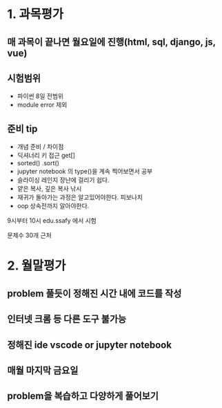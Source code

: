 # 1. 과목평가

## 매 과목이 끝나면 월요일에 진행(html, sql, django, js, vue)

## 시험범위

- 파이썬 8일 전범위
- module error 제외

## 준비 tip

- 개념 준비 / 차이점
- 딕셔너리 키 접근 get[]
- sorted() .sort()
- jupyter notebook 의 type()을 계속 찍어보면서 공부
- 슬라이싱 레인지 장난에 걸리기 쉽다.
- 얕은 복사, 깊은 복사 낚시
- 재귀가 돌아가는 과정은 알고있어야한다. 피보나치
- oop 상속전까지 알아야한다.

9시부터 10시 edu.ssafy 에서 시험

문제수 30개 근처

# 2. 월말평가

## problem 풀듯이 정해진 시간 내에 코드를 작성

## 인터넷 크롬 등 다른 도구 불가능 

## 정해진 ide vscode or jupyter notebook

## 매월 마지막 금요일

## problem을  복습하고 다양하게 풀어보기
